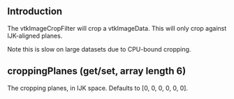 ## Introduction

The vtkImageCropFilter will crop a vtkImageData. This will only crop against
IJK-aligned planes.

Note this is slow on large datasets due to CPU-bound cropping.

## croppingPlanes (get/set, array length 6)

The cropping planes, in IJK space. Defaults to [0, 0, 0, 0, 0, 0].